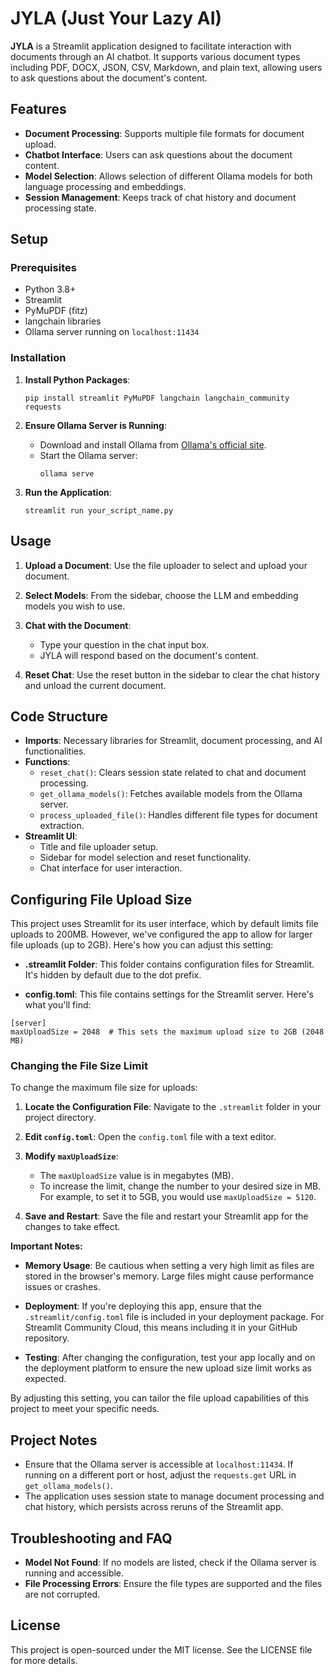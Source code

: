 # JYLA (Just Your Lazy AI)

**JYLA** is a Streamlit application designed to facilitate interaction with documents through an AI chatbot. It supports various document types including PDF, DOCX, JSON, CSV, Markdown, and plain text, allowing users to ask questions about the document's content.

## Features

- **Document Processing**: Supports multiple file formats for document upload.
- **Chatbot Interface**: Users can ask questions about the document content.
- **Model Selection**: Allows selection of different Ollama models for both language processing and embeddings.
- **Session Management**: Keeps track of chat history and document processing state.

## Setup

### Prerequisites

- Python 3.8+
- Streamlit
- PyMuPDF (fitz)
- langchain libraries
- Ollama server running on `localhost:11434`

### Installation

1. **Install Python Packages**:
   ```
   pip install streamlit PyMuPDF langchain langchain_community requests
   ```

2. **Ensure Ollama Server is Running**:
   - Download and install Ollama from [Ollama's official site](https://ollama.ai/).
   - Start the Ollama server:
     ```
     ollama serve
     ```

3. **Run the Application**:
   ```
   streamlit run your_script_name.py
   ```

## Usage

1. **Upload a Document**: Use the file uploader to select and upload your document.

2. **Select Models**: From the sidebar, choose the LLM and embedding models you wish to use.

3. **Chat with the Document**: 
   - Type your question in the chat input box.
   - JYLA will respond based on the document's content.

4. **Reset Chat**: Use the reset button in the sidebar to clear the chat history and unload the current document.

## Code Structure

- **Imports**: Necessary libraries for Streamlit, document processing, and AI functionalities.
- **Functions**:
  - `reset_chat()`: Clears session state related to chat and document processing.
  - `get_ollama_models()`: Fetches available models from the Ollama server.
  - `process_uploaded_file()`: Handles different file types for document extraction.
- **Streamlit UI**: 
  - Title and file uploader setup.
  - Sidebar for model selection and reset functionality.
  - Chat interface for user interaction.


## Configuring File Upload Size

This project uses Streamlit for its user interface, which by default limits file uploads to 200MB. However, we've configured the app to allow for larger file uploads (up to 2GB). Here's how you can adjust this setting:

- **.streamlit Folder**: This folder contains configuration files for Streamlit. It's hidden by default due to the dot prefix.

- **config.toml**: This file contains settings for the Streamlit server. Here's what you'll find:

```
[server]
maxUploadSize = 2048  # This sets the maximum upload size to 2GB (2048 MB)
```

### Changing the File Size Limit

To change the maximum file size for uploads:

1. **Locate the Configuration File**: Navigate to the `.streamlit` folder in your project directory.

2. **Edit `config.toml`**: Open the `config.toml` file with a text editor.

3. **Modify `maxUploadSize`**:
   - The `maxUploadSize` value is in megabytes (MB). 
   - To increase the limit, change the number to your desired size in MB. For example, to set it to 5GB, you would use `maxUploadSize = 5120`.

4. **Save and Restart**: Save the file and restart your Streamlit app for the changes to take effect.

**Important Notes:**

- **Memory Usage**: Be cautious when setting a very high limit as files are stored in the browser's memory. Large files might cause performance issues or crashes.

- **Deployment**: If you're deploying this app, ensure that the `.streamlit/config.toml` file is included in your deployment package. For Streamlit Community Cloud, this means including it in your GitHub repository.

- **Testing**: After changing the configuration, test your app locally and on the deployment platform to ensure the new upload size limit works as expected.

By adjusting this setting, you can tailor the file upload capabilities of this project to meet your specific needs.


## Project Notes

- Ensure that the Ollama server is accessible at `localhost:11434`. If running on a different port or host, adjust the `requests.get` URL in `get_ollama_models()`.
- The application uses session state to manage document processing and chat history, which persists across reruns of the Streamlit app.

## Troubleshooting and FAQ

- **Model Not Found**: If no models are listed, check if the Ollama server is running and accessible.
- **File Processing Errors**: Ensure the file types are supported and the files are not corrupted.

## License

This project is open-sourced under the MIT license. See the LICENSE file for more details.
